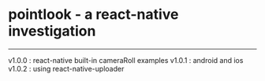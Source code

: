 # pointlook - a react-native investigation
-----------
v1.0.0 : react-native built-in cameraRoll examples
v1.0.1 : android and ios
v1.0.2 : using react-native-uploader

